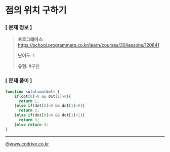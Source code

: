 # 점의 위치 구하기

### [ 문제 정보 ]
> **프로그래머스**: https://school.programmers.co.kr/learn/courses/30/lessons/120841
> 
> **난이도**: 1
>
> **유형**: #구현


### [ 문제 풀이 ]
```JavaScript
function solution(dot) {
    if(dot[0]>0 && dot[1]>0){
      return 1; 
    }else if(dot[0]<0 && dot[1]>0){
      return 2;
    }else if(dot[0]<0 && dot[1]<1){
      return 3;
    }else return 4;
}
```


---
@www.codrive.co.kr